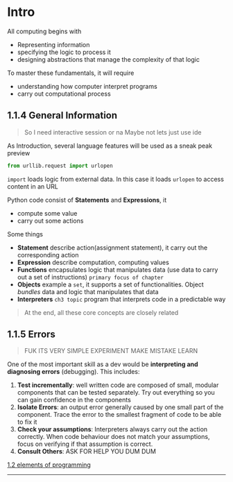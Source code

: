 # Intro

All computing begins with 
- Representing information
- specifying the logic to process it
- designing abstractions that manage the complexity of that logic

To master these fundamentals, it will require
- understanding how computer interpret programs
- carry out computational process

## 1.1.4 General Information

> So I need interactive session or na
> Maybe not lets just use ide

As Introduction, several language features will be used as a sneak peak preview

```python
from urllib.request import urlopen
```

`import` loads logic from external data. In this case it loads `urlopen` to access content in an URL

Python code consist of **Statements** and **Expressions**, it
- compute some value
- carry out some actions

Some things
- **Statement** describe action(assignment statement), it carry out the corresponding action
- **Expression** describe computation, computing values
- **Functions** encapsulates logic that manipulates data (use data to carry out a set of instructions) `primary focus of chapter` 
- **Objects** example a `set`, it supports a set of functionalities. Object *bundles* data and logic that manipulates that data
- **Interpreters** `ch3 topic` program that interprets code in a predictable way

> At the end, all these core concepts are closely related


## 1.1.5 Errors

> FUK ITS VERY SIMPLE
> EXPERIMENT
> MAKE MISTAKE
> LEARN

One of the most important skill as a dev would be **interpreting and diagnosing errors** (debugging). This includes:
1. **Test incrementally**: well written code are composed of small, modular components that can be tested separately. Try out everything so you can gain confidence in the components
2. **Isolate Errors**: an output error generally caused by one small part of the component. Trace the error to the smallest fragment of code to be able to fix it
3. **Check your assumptions**: Interpreters always carry out the action correctly. When code behaviour does not match your assumptions, focus on verifying if that assumption is correct.
4. **Consult Others**: ASK FOR HELP YOU DUM DUM

[1.2 elements of programming](02_elements_of_prog.md.md)


--- 